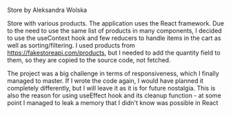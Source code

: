 Store by Aleksandra Wolska

Store with various products.
The application uses the React framework.
Due to the need to use the same list of products in many components, I decided to use the useContext hook and few reducers to handle items in the cart as well as sorting/filtering.
I used products from https://fakestoreapi.com/products, but I needed to add the quantity field to them, so they are copied to the source code, not fetched.

The project was a big challenge in terms of responsiveness, which I finally managed to master. If I wrote the code again, I would have planned it completely differently, but I will leave it as it is for future nostalgia. This is also the reason for using useEffect hook and its cleanup function - at some point I managed to leak a memory that I didn't know was possible in React
